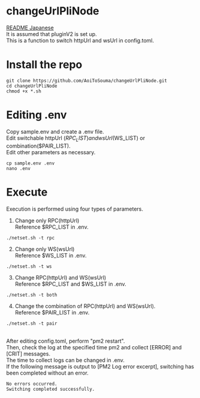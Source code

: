 # changeUrlPliNode
[README Japanese](https://github.com/AoiToSouma/changeUrlPliNode/blob/main/README_jp.md)<br>
It is assumed that pluginV2 is set up.<br>
This is a function to switch httpUrl and wsUrl in config.toml.

# Install the repo
```
git clone https://github.com/AoiToSouma/changeUrlPliNode.git
cd changeUrlPliNode
chmod +x *.sh
```

# Editing .env
Copy sample.env and create a .env file.<br>
Edit switchable httpUrl ($RPC_LIST) and wsUrl ($WS_LIST) or combination($PAIR_LIST).<br>
Edit other parameters as necessary.
```
cp sample.env .env
nano .env
```

# Execute
Execution is performed using four types of parameters.<br>
1. Change only RPC(httpUrl)<br>
Reference $RPC_LIST in .env.
```
./netset.sh -t rpc
```
2. Change only WS(wsUrl)<br>
Reference $WS_LIST in .env.
```
./netset.sh -t ws
```
3. Change RPC(httpUrl) and WS(wsUrl)<br>
Reference $RPC_LIST and $WS_LIST in .env.
```
./netset.sh -t both
```
4. Change the combination of RPC(httpUrl) and WS(wsUrl).<br>
Reference $PAIR_LIST in .env.
```
./netset.sh -t pair
```
<br>
After editing config.toml, perform "pm2 restart".<br>
Then, check the log at the specified time pm2 and collect [ERROR] and [CRIT] messages.<br>
The time to collect logs can be changed in .env.<br>
If the following message is output to [PM2 Log error excerpt], switching has been completed without an error.

```
No errors occurred.
Switching completed successfully.
```
